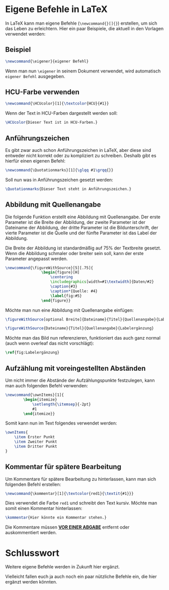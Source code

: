 # Eigene Befehle in LaTeX

In LaTeX kann man eigene Befehle (`\newcommand{}[]{}`) erstellen, um sich das Leben zu erleichtern. Hier ein paar Beispiele, die aktuell in den Vorlagen verwendet werden:

## Beispiel

```latex
\newcommand{\eigener}{eigener Befehl}
```

Wenn man nun `\eigener` in seinem Dokument verwendet, wird automatisch `eigener Befehl` ausgegeben.

## HCU-Farbe verwenden

```latex
\newcommand{\HCUcolor}[1]{\textcolor{HCU}{#1}}
```

Wenn der Text in HCU-Farben dargestellt werden soll:
    
```latex
\HCUcolor{Dieser Text ist in HCU-Farben.}
```

## Anführungszeichen

Es gibt zwar auch schon Anführungszeichen in LaTeX, aber diese sind entweder nicht korrekt oder zu kompliziert zu schreiben. Deshalb gibt es hierfür einen eigenen Befehl:

```latex
\newcommand{\Quotationmarks}[1]{\glqq #1\grqq{}}
```

Soll nun was in Anführungszeichen gesetzt werden:

```latex
\Quotationmarks{Dieser Text steht in Anführungszeichen.}
```

## Abbildung mit Quellenangabe

Die folgende Funktion erstellt eine Abbildung mit Quellenangabe. Der erste Parameter ist die Breite der Abbildung, der zweite Parameter ist der Dateiname der Abbildung, der dritte Parameter ist die Bildunterschrift, der vierte Parameter ist die Quelle und der fünfte Parameter ist das Label der Abbildung.

Die Breite der Abbildung ist standardmäßig auf 75% der Textbreite gesetzt. Wenn die Abbildung schmaler oder breiter sein soll, kann der erste Parameter angepasst werden.

```latex
\newcommand{\figureWithSource}[5][.75]{
                \begin{figure}[H]
                	\centering
                	\includegraphics[width=#1\textwidth]{Daten/#2}
                	\caption{#3}
                	\caption*{Quelle: #4}
                	\label{fig:#5}
                \end{figure}}
```

Möchte man nun eine Abbildung mit Quellenangabe einfügen:

```latex
\figureWithSource[optional Breite]{Dateiname}{Titel}{Quellenangabe}{Labelergänzung}

\figureWithSource{Dateiname}{Titel}{Quellenangabe}{Labelergänzung}
```

Möchte man das Bild nun referenzieren, funktioniert das auch ganz normal (auch wenn overleaf das nicht vorschlägt):

```latex
\ref{fig:Labelergänzung}
```

## Aufzählung mit voreingestellten Abständen

Um nicht immer die Abstände der Aufzählungspunkte festzulegen, kann man auch folgenden Befehl verwenden:

```latex
\newcommand{\ownItems}[1]{
        \begin{itemize}	
        	\setlength{\itemsep}{-2pt}
        	#1
        \end{itemize}}
```

Somit kann nun im Text folgendes verwendet werden:

```latex
\ownItems{
    \item Erster Punkt
    \item Zweiter Punkt
    \item Dritter Punkt
}
```

## Kommentar für spätere Bearbeitung

Um Kommentare für spätere Bearbeitung zu hinterlassen, kann man sich folgenden Befehl erstellen:

```latex
\newcommand{\kommentar}[1]{\textcolor{red1}{\textit{#1}}}
```

Dies verwendet die Farbe `red1` und schreibt den Text kursiv. Möchte man somit einen Kommentar hinterlassen:

```latex
\kommentar{Hier könnte ein Kommentar stehen.}
```

Die Kommentare müssen <u>**VOR EINER ABGABE**</u> entfernt oder auskommentiert werden.

# Schlusswort

Weitere eigene Befehle werden in Zukunft hier ergänzt.

Vielleicht fallen euch ja auch noch ein paar nützliche Befehle ein, die hier ergänzt werden könnten.